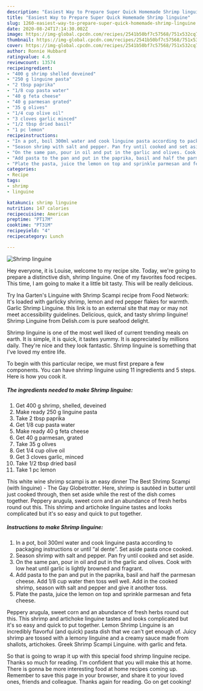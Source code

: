 ```yaml
---
description: "Easiest Way to Prepare Super Quick Homemade Shrimp linguine"
title: "Easiest Way to Prepare Super Quick Homemade Shrimp linguine"
slug: 1260-easiest-way-to-prepare-super-quick-homemade-shrimp-linguine
date: 2020-08-24T17:14:30.002Z
image: https://img-global.cpcdn.com/recipes/2541b50bf7c57568/751x532cq70/shrimp-linguine-recipe-main-photo.jpg
thumbnail: https://img-global.cpcdn.com/recipes/2541b50bf7c57568/751x532cq70/shrimp-linguine-recipe-main-photo.jpg
cover: https://img-global.cpcdn.com/recipes/2541b50bf7c57568/751x532cq70/shrimp-linguine-recipe-main-photo.jpg
author: Ronnie Hubbard
ratingvalue: 4.6
reviewcount: 13574
recipeingredient:
- "400 g shrimp shelled deveined"
- "250 g linguine pasta"
- "2 tbsp paprika"
- "1/8 cup pasta water"
- "40 g feta cheese"
- "40 g parmesan grated"
- "35 g olives"
- "1/4 cup olive oil"
- "3 cloves garlic minced"
- "1/2 tbsp dried basil"
- "1 pc lemon"
recipeinstructions:
- "In a pot, boil 300ml water and cook linguine pasta according to packaging instructions or until “al dente”. Set aside pasta once cooked."
- "Season shrimp with salt and pepper. Pan fry until cooked and set aside."
- "On the same pan, pour in oil and put in the garlic and olives. Cook with low heat until garlic is lightly browned and fragrant."
- "Add pasta to the pan and put in the paprika, basil and half the parmesan cheese. Add 1/8 cup water then toss well well. Add in the cooked shrimp, season with salt and pepper and give it another toss."
- "Plate the pasta, juice the lemon on top and sprinkle parmesan and feta cheese."
categories:
- Recipe
tags:
- shrimp
- linguine

katakunci: shrimp linguine 
nutrition: 147 calories
recipecuisine: American
preptime: "PT17M"
cooktime: "PT31M"
recipeyield: "4"
recipecategory: Lunch

---
```



![Shrimp linguine](https://img-global.cpcdn.com/recipes/2541b50bf7c57568/751x532cq70/shrimp-linguine-recipe-main-photo.jpg)

Hey everyone, it is Louise, welcome to my recipe site. Today, we're going to prepare a distinctive dish, shrimp linguine. One of my favorites food recipes. This time, I am going to make it a little bit tasty. This will be really delicious.

Try Ina Garten&#39;s Linguine with Shrimp Scampi recipe from Food Network: It&#39;s loaded with garlicky shrimp, lemon and red pepper flakes for warmth. Garlic Shrimp Linguine. this link is to an external site that may or may not meet accessibility guidelines. Delicious, quick, and tasty shrimp linguine! Shrimp Linguine from Delish.com is pure seafood delight.

Shrimp linguine is one of the most well liked of current trending meals on earth. It is simple, it is quick, it tastes yummy. It is appreciated by millions daily. They're nice and they look fantastic. Shrimp linguine is something that I've loved my entire life.


To begin with this particular recipe, we must first prepare a few components. You can have shrimp linguine using 11 ingredients and 5 steps. Here is how you cook it.

<!--inarticleads1-->

##### The ingredients needed to make Shrimp linguine:

1. Get 400 g shrimp, shelled, deveined
1. Make ready 250 g linguine pasta
1. Take 2 tbsp paprika
1. Get 1/8 cup pasta water
1. Make ready 40 g feta cheese
1. Get 40 g parmesan, grated
1. Take 35 g olives
1. Get 1/4 cup olive oil
1. Get 3 cloves garlic, minced
1. Take 1/2 tbsp dried basil
1. Take 1 pc lemon


This white wine shrimp scampi is an easy dinner The Best Shrimp Scampi (with linguine) - The Gay Globetrotter. Here, shrimp is sautéed in butter until just cooked through, then set aside while the rest of the dish comes together. Peppery arugula, sweet corn and an abundance of fresh herbs round out this. This shrimp and artichoke linguine tastes and looks complicated but it&#39;s so easy and quick to put together. 

<!--inarticleads2-->

##### Instructions to make Shrimp linguine:

1. In a pot, boil 300ml water and cook linguine pasta according to packaging instructions or until “al dente”. Set aside pasta once cooked.
1. Season shrimp with salt and pepper. Pan fry until cooked and set aside.
1. On the same pan, pour in oil and put in the garlic and olives. Cook with low heat until garlic is lightly browned and fragrant.
1. Add pasta to the pan and put in the paprika, basil and half the parmesan cheese. Add 1/8 cup water then toss well well. Add in the cooked shrimp, season with salt and pepper and give it another toss.
1. Plate the pasta, juice the lemon on top and sprinkle parmesan and feta cheese.


Peppery arugula, sweet corn and an abundance of fresh herbs round out this. This shrimp and artichoke linguine tastes and looks complicated but it&#39;s so easy and quick to put together. Lemon Shrimp Linguine is an incredibly flavorful (and quick) pasta dish that we can&#39;t get enough of. Juicy shrimp are tossed with a lemony linguine and a creamy sauce made from shallots, artichokes. Greek Shrimp Scampi Linguine. with garlic and feta. 

So that is going to wrap it up with this special food shrimp linguine recipe. Thanks so much for reading. I'm confident that you will make this at home. There is gonna be more interesting food at home recipes coming up. Remember to save this page in your browser, and share it to your loved ones, friends and colleague. Thanks again for reading. Go on get cooking!
